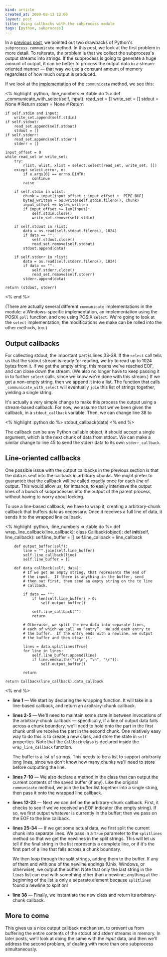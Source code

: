 ```yaml
---
kind: article
created_at: 2009-08-13 12:00
layout: post
title: Using callbacks with the subprocess module
tags: [python, subprocess]
---
```


In a [previous post](/2009/08/06/subprocess-communicate-drawbacks/),
we pointed out two drawbacks of Python's `subprocess.communicate`
method.  In this post, we look at the first problem in more detail.
To reiterate, the problem is that we collect the subprocess's output
streams into strings.  If the subprocess is going to generate a huge
amount of output, it can be better to process the output data in a
stream-oriented manner — that way we use a constant amount of memory
regardless of how much output is produced.

If we look at the
[implementation](http://svn.python.org/view/python/trunk/Lib/subprocess.py?revision=74029&view=markup)
of the `communicate` method, we see this:

<% highlight :python, :line_numbers => :table do %>
def _communicate_with_select(self, input):
    read_set = []
    write_set = []
    stdout = None # Return
    stderr = None # Return

    if self.stdin and input:
        write_set.append(self.stdin)
    if self.stdout:
        read_set.append(self.stdout)
        stdout = []
    if self.stderr:
        read_set.append(self.stderr)
        stderr = []

    input_offset = 0
    while read_set or write_set:
        try:
            rlist, wlist, xlist = select.select(read_set, write_set, [])
        except select.error, e:
            if e.args[0] == errno.EINTR:
                continue
            raise

        if self.stdin in wlist:
            chunk = input[input_offset : input_offset + _PIPE_BUF]
            bytes_written = os.write(self.stdin.fileno(), chunk)
            input_offset += bytes_written
            if input_offset >= len(input):
                self.stdin.close()
                write_set.remove(self.stdin)

        if self.stdout in rlist:
            data = os.read(self.stdout.fileno(), 1024)
            if data == "":
                self.stdout.close()
                read_set.remove(self.stdout)
            stdout.append(data)

        if self.stderr in rlist:
            data = os.read(self.stderr.fileno(), 1024)
            if data == "":
                self.stderr.close()
                read_set.remove(self.stderr)
            stderr.append(data)

    return (stdout, stderr)
<% end %>

(There are actually several different `communicate` implementations in
the module: a Windows-specific implementation, an implementation using
the POSIX `poll` function, and one using POSIX `select`.  We're going
to look at the `select` implementation; the modifications we make can
be rolled into the other methods, too.)

## Output callbacks

For collecting stdout, the important part is lines 33-38.  If the
`select` call tells us that the stdout stream is ready for reading, we
try to read up to 1024 bytes from it.  If we get the empty string,
this means we've reached EOF, and can close down the stream.  (We also
no longer have to keep passing it in to further `select` calls, since
we know we're done with this stream.)  If we get a non-empty string,
then we append it into a list.  The function that calls
`_communicate_with_select` will eventually `join` this list of strings
together, yielding a single string.

It's actually a very simple change to make this process the output
using a stream-based callback.  For now, we assume that we've been
given the callback, in a `stdout_callback` variable.  Then, we can
change line 38 to

<% highlight :python do %>
            stdout_callback(data)
<% end %>

The callback can be any Python callable object; it should accept a
single argument, which is the next chunk of data from stdout.  We can
make a similar change to line 45 to send the stderr data to its own
`stderr_callback`.

## Line-oriented callbacks

One possible issue with the output callbacks in the previous section
is that the data is sent into the callback in arbitrary chunks.  We
might prefer to guarantee that the callback will be called exactly
once for each *line* of output.  This would allow us, for intsance, to
easily interleave the output lines of a bunch of subprocesses into the
output of the parent process, without having to worry about locking.

To use a line-based callback, we have to wrap it, creating a
arbitrary-chunk callback that buffers data as necessary.  Once it
receives a full line of data, it sends it to the wrapped line
callback.

<% highlight :python, :line_numbers => :table do %>
def wrap_line_callback(line_callback):
    class Callback(object):
        def __init__(self, line_callback):
            self.line_buffer = []
            self.line_callback = line_callback

        def output_buffer(self):
            line = "".join(self.line_buffer)
            self.line_callback(line)
            self.line_buffer = []

        def data_callback(self, data):
            # If we get an empty string, that represents the end of
            # the input.  If there is anything in the buffer, send
            # then out first, then send an empty string on the to line
            # callback.

            if data == "":
                if len(self.line_buffer) > 0:
                    self.output_buffer()

                self.line_callback("")
                return

            # Otherwise, we split the new data into separate lines,
            # each of which we call an “entry”.  We add each entry to
            # the buffer.  If the entry ends with a newline, we output
            # the buffer and then clear it.

            lines = data.splitlines(True)
            for line in lines:
                self.line_buffer.append(line)
                if line.endswith(("\r\n", "\n", "\r")):
                    self.output_buffer()

            return

    return Callback(line_callback).data_callback
<% end %>

  * **line 1** — We start by declaring the wrapping function.  It will
    take in a line-based callback, and return an arbitrary-chunk
    callback.

  * **lines 2-5** — We'll need to maintain some state in between
    invocations of the arbitrary-chunk callback — specifically, if a
    line of output data falls across a chunk boundary, we'll need to
    hold onto the part in the first chunk until we receive the part in
    the second chunk.  One relatively easy way to do this is to create a
    new class, and store the state in `self` properties.  Note that the
    `Callback` class is declared inside the `wrap_line_callback`
    function.

    The buffer is a list of strings.  This needs to be a list to support
    arbitrarily long lines, since we don't know how many chunks we'll
    need to store before outputting the line.

  * **lines 7-10** — We also declare a method in the class that can
    output the current contents of the saved buffer (if any).  Like the
    original `communicate` method, we join the buffer list together into
    a single string, then pass it onto the wrapped line callback.

  * **lines 12-23** — Next we can define the arbitrary-chunk callback.
    First, it checks to see if we've received an EOF indicator (the
    empty string).  If so, we first output whatever is currently in the
    buffer; then we pass on the EOF to the line callback.

  * **lines 25-34** — If we get some actual data, we first split the
    current chunk into separate lines.  We pass in a `True` parameter to
    the `splitlines` method so that we get the newlines in the split
    strings.  This will let us tell if the final string in the list
    represents a complete line, or if it's the first part of a line that
    falls across a chunk boundary.

    We then loop through the split strings, adding them to the buffer.
    If any of them end with one of the newline endings (Unix, Windows,
    or otherwise), we output the buffer.  Note that only the last string
    in the `lines` list can end with something other than a newline;
    anything at the beginning of the list is only a separate element
    because `splitlines` found a newline to split on!

  * **line 38** — Finally, we instantiate the new class and return its
    arbitrary-chunk callback.

## More to come

This gives us a nice output callback mechanism, to prevent us from
buffering the entire contents of the stdout and stderr streams in
memory.  In later posts, we'll look at doing the same with the *input*
data, and then we'll address the second problem, of dealing with more
than one subprocess simultaneously.
